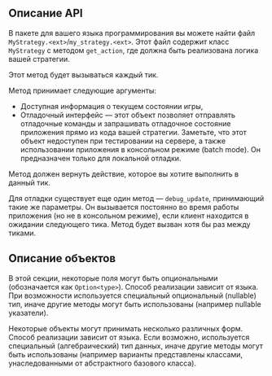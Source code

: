 ## Описание API

В пакете для вашего языка программирования вы можете найти файл `MyStrategy.<ext>`/`my_strategy.<ext>`.
Этот файл содержит класс `MyStrategy` с методом `get_action`, где должна быть реализована логика вашей стратегии.

Этот метод будет вызываться каждый тик.

Метод принимает следующие аргументы:

- Доступная информация о текущем состоянии игры,
- Отладочный интерфейс — этот объект позволяет отправлять отладочные команды и запрашивать отладочное состояние приложения прямо из кода вашей стратегии. Заметьте, что этот объект недоступен при тестировании на сервере, а также использовании приложения в консольном режиме (batch mode). Он предназначен только для локальной отладки.

Метод должен вернуть действие, которое вы хотите выполнить в данный тик.

Для отладки существует еще один метод — `debug_update`, принимающий такие же параметры. Он вызывается постоянно во время работы приложения (но не в консольном режиме), если клиент находится в ожидании следующего тика. Метод будет вызван хотя бы раз между тиками.

## Описание объектов

В этой секции, некоторые поля могут быть опциональными (обозначается как `Option<type>`).
Способ реализации зависит от языка.
При возможности используется специальный опциональный (nullable) тип,
иначе другие методы могут быть использованы (например nullable указатели).

Некоторые объекты могут принимать несколько различных форм. Способ реализации зависит от языка.
Если возможно, используется специальный (алгебраический) тип данных,
иначе другие методы могут быть использованы (например варианты представлены классами, унаследованными от абстрактного базового класса).
